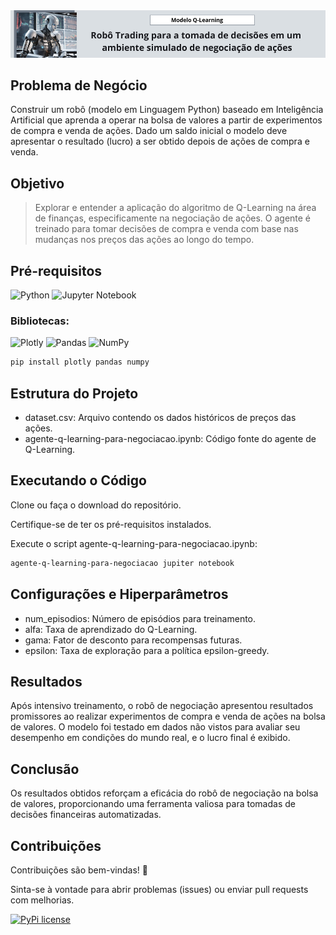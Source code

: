 <img src="https://github.com/monicamachadodev/Agente-de-negocios/blob/main/robo-trading.png">

## Problema de Negócio

Construir um robô (modelo em Linguagem Python) baseado em Inteligência Artificial que aprenda a operar na bolsa de valores a partir de experimentos de compra e venda de ações. Dado um saldo inicial o modelo deve apresentar o resultado (lucro) a ser obtido depois de ações de compra e venda.

## Objetivo

> Explorar e entender a aplicação do algoritmo de Q-Learning na área de finanças, especificamente na negociação de ações. O agente é treinado para tomar decisões de compra e venda com base nas mudanças nos preços das ações ao longo do tempo.

## Pré-requisitos

![Python](https://img.shields.io/badge/python-3670A0?style=for-the-badge&logo=python&logoColor=ffdd54)
![Jupyter Notebook](https://img.shields.io/badge/jupyter-%23FA0F00.svg?style=for-the-badge&logo=jupyter&logoColor=white)
### Bibliotecas:
  
![Plotly](https://img.shields.io/badge/Plotly-%233F4F75.svg?style=for-the-badge&logo=plotly&logoColor=white)
![Pandas](https://img.shields.io/badge/pandas-%23150458.svg?style=for-the-badge&logo=pandas&logoColor=white)
![NumPy](https://img.shields.io/badge/numpy-%23013243.svg?style=for-the-badge&logo=numpy&logoColor=white)
```bash
pip install plotly pandas numpy
```
## Estrutura do Projeto
- dataset.csv: Arquivo contendo os dados históricos de preços das ações.
- agente-q-learning-para-negociacao.ipynb: Código fonte do agente de Q-Learning.
  
## Executando o Código

Clone ou faça o download do repositório.

Certifique-se de ter os pré-requisitos instalados.

Execute o script agente-q-learning-para-negociacao.ipynb:
```bash
agente-q-learning-para-negociacao jupiter notebook
```
## Configurações e Hiperparâmetros
- num_episodios: Número de episódios para treinamento.
- alfa: Taxa de aprendizado do Q-Learning.
- gama: Fator de desconto para recompensas futuras.
- epsilon: Taxa de exploração para a política epsilon-greedy.

## Resultados

Após intensivo treinamento, o robô de negociação apresentou resultados promissores ao realizar experimentos de compra e venda de ações na bolsa de valores. O modelo foi testado em dados não vistos para avaliar seu desempenho em condições do mundo real, e o lucro final é exibido.

## Conclusão

Os resultados obtidos reforçam a eficácia do robô de negociação na bolsa de valores, proporcionando uma ferramenta valiosa para tomadas de decisões financeiras automatizadas.

## Contribuições
Contribuições são bem-vindas! 🫶 

Sinta-se à vontade para abrir problemas (issues) ou enviar pull requests com melhorias.

[![PyPi license](https://badgen.net/pypi/license/pip/)](https://pypi.org/project/pip/)
